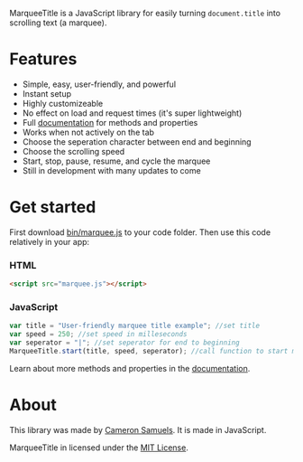 MarqueeTitle is a JavaScript library for easily turning `document.title` into scrolling text (a marquee).

# Features
- Simple, easy, user-friendly, and powerful
- Instant setup
- Highly customizeable
- No effect on load and request times (it's super lightweight)
- Full [documentation](http://github.com/CameronSamuels/marqueetitle/wiki) for methods and properties
- Works when not actively on the tab
- Choose the seperation character between end and beginning
- Choose the scrolling speed
- Start, stop, pause, resume, and cycle the marquee
- Still in development with many updates to come

# Get started

First download [bin/marquee.js](bin/marquee.js) to your code folder. Then use this code relatively in your app:

### HTML
```html
<script src="marquee.js"></script>
```
### JavaScript
```javascript
var title = "User-friendly marquee title example"; //set title
var speed = 250; //set speed in milleseconds
var seperator = "|"; //set seperator for end to beginning
MarqueeTitle.start(title, speed, seperator); //call function to start marquee
```

Learn about more methods and properties in the [documentation](http://github.com/CameronSamuels/marqueetitle/wiki).

# About

This library was made by [Cameron Samuels](http://cameronsamuels.com). It is made in JavaScript.

MarqueeTitle in licensed under the [MIT License](LICENSE).
